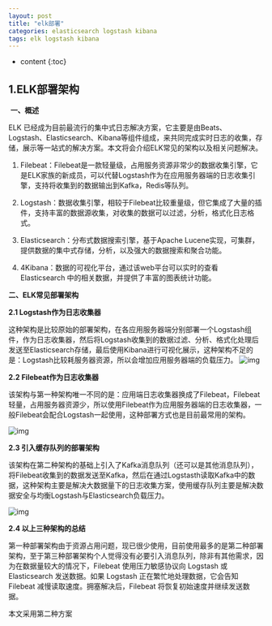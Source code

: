 ```yaml
---
layout: post
title: "elk部署"
categories: elasticsearch logstash kibana
tags: elk logstash kibana
---
```


* content
{:toc}

## 1.ELK部署架构

​	**一、概述**

ELK 已经成为目前最流行的集中式日志解决方案，它主要是由Beats、Logstash、Elasticsearch、Kibana等组件组成，来共同完成实时日志的收集，存储，展示等一站式的解决方案。本文将会介绍ELK常见的架构以及相关问题解决。




1. Filebeat：Filebeat是一款轻量级，占用服务资源非常少的数据收集引擎，它是ELK家族的新成员，可以代替Logstash作为在应用服务器端的日志收集引擎，支持将收集到的数据输出到Kafka，Redis等队列。

 

2. Logstash：数据收集引擎，相较于Filebeat比较重量级，但它集成了大量的插件，支持丰富的数据源收集，对收集的数据可以过滤，分析，格式化日志格式。

 

3. Elasticsearch：分布式数据搜索引擎，基于Apache Lucene实现，可集群，提供数据的集中式存储，分析，以及强大的数据搜索和聚合功能。

 

4. 4Kibana：数据的可视化平台，通过该web平台可以实时的查看 Elasticsearch 中的相关数据，并提供了丰富的图表统计功能。

**二、ELK常见部署架构**

**2.1 Logstash作为日志收集器**

这种架构是比较原始的部署架构，在各应用服务器端分别部署一个Logstash组件，作为日志收集器，然后将Logstash收集到的数据过滤、分析、格式化处理后发送至Elasticsearch存储，最后使用Kibana进行可视化展示，这种架构不足的是：Logstash比较耗服务器资源，所以会增加应用服务器端的负载压力。
![img](http://mmbiz.qpic.cn/mmbiz_png/icNyEYk3VqGk2JcFsJS8uM1z0uczq4ApHzXRQ0J6YhHib8ZH8vbvqLEQz7kjmdGjZcUpaibxs7g5icKVMFP8zjibgCg/0?wx_fmt=png)

 

**2.2 Filebeat作为日志收集器**

该架构与第一种架构唯一不同的是：应用端日志收集器换成了Filebeat，Filebeat轻量，占用服务器资源少，所以使用Filebeat作为应用服务器端的日志收集器，一般Filebeat会配合Logstash一起使用，这种部署方式也是目前最常用的架构。

 

![img](http://mmbiz.qpic.cn/mmbiz_png/icNyEYk3VqGk2JcFsJS8uM1z0uczq4ApHDfbTWAiaNq7UoIgCLRtO9UMXXlTog2diajJGV15tqLMFudG9J86msMMQ/0?wx_fmt=png)

 

**2.3 引入缓存队列的部署架构**

该架构在第二种架构的基础上引入了Kafka消息队列（还可以是其他消息队列），将Filebeat收集到的数据发送至Kafka，然后在通过Logstasth读取Kafka中的数据，这种架构主要是解决大数据量下的日志收集方案，使用缓存队列主要是解决数据安全与均衡Logstash与Elasticsearch负载压力。

 

 

![img](http://mmbiz.qpic.cn/mmbiz_png/icNyEYk3VqGk2JcFsJS8uM1z0uczq4ApHGn4mJQWMtkCEeXBAKdTuFcBkEAWJGIYnuegTlrnIQZXWBEtZQ1hXsQ/0?wx_fmt=png)

 

**2.4 以上三种架构的总结**

第一种部署架构由于资源占用问题，现已很少使用，目前使用最多的是第二种部署架构，至于第三种部署架构个人觉得没有必要引入消息队列，除非有其他需求，因为在数据量较大的情况下，Filebeat 使用压力敏感协议向 Logstash 或 Elasticsearch 发送数据。如果 Logstash 正在繁忙地处理数据，它会告知 Filebeat 减慢读取速度。拥塞解决后，Filebeat 将恢复初始速度并继续发送数据。

本文采用第二种方案
